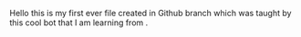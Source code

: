 Hello this is my first ever file created in Github branch which was taught by this cool bot that I am learning from . 
